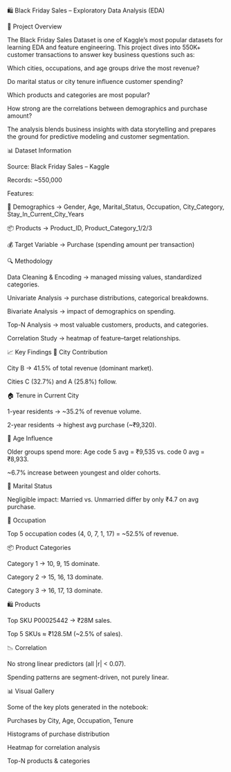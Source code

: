 🛍️ Black Friday Sales – Exploratory Data Analysis (EDA)

📌 Project Overview

The Black Friday Sales Dataset is one of Kaggle’s most popular datasets for learning EDA and feature engineering.
This project dives into 550K+ customer transactions to answer key business questions such as:

Which cities, occupations, and age groups drive the most revenue?

Do marital status or city tenure influence customer spending?

Which products and categories are most popular?

How strong are the correlations between demographics and purchase amount?

The analysis blends business insights with data storytelling and prepares the ground for predictive modeling and customer segmentation.

📊 Dataset Information

Source: Black Friday Sales – Kaggle

Records: ~550,000

Features:

🧑 Demographics → Gender, Age, Marital_Status, Occupation, City_Category, Stay_In_Current_City_Years

📦 Products → Product_ID, Product_Category_1/2/3

💰 Target Variable → Purchase (spending amount per transaction)

🔍 Methodology

Data Cleaning & Encoding → managed missing values, standardized categories.

Univariate Analysis → purchase distributions, categorical breakdowns.

Bivariate Analysis → impact of demographics on spending.

Top-N Analysis → most valuable customers, products, and categories.

Correlation Study → heatmap of feature–target relationships.

📈 Key Findings
🌆 City Contribution

City B → 41.5% of total revenue (dominant market).

Cities C (32.7%) and A (25.8%) follow.

🏠 Tenure in Current City

1-year residents → ~35.2% of revenue volume.

2-year residents → highest avg purchase (~₹9,320).

👥 Age Influence

Older groups spend more: Age code 5 avg = ₹9,535 vs. code 0 avg = ₹8,933.

~6.7% increase between youngest and older cohorts.

💍 Marital Status

Negligible impact: Married vs. Unmarried differ by only ₹4.7 on avg purchase.

💼 Occupation

Top 5 occupation codes (4, 0, 7, 1, 17) = ~52.5% of revenue.

📦 Product Categories

Category 1 → 10, 9, 15 dominate.

Category 2 → 15, 16, 13 dominate.

Category 3 → 16, 17, 13 dominate.

🛍️ Products

Top SKU P00025442 → ₹28M sales.

Top 5 SKUs ≈ ₹128.5M (~2.5% of sales).

📉 Correlation

No strong linear predictors (all |r| < 0.07).

Spending patterns are segment-driven, not purely linear.

📊 Visual Gallery

Some of the key plots generated in the notebook:

Purchases by City, Age, Occupation, Tenure

Histograms of purchase distribution

Heatmap for correlation analysis

Top-N products & categories
